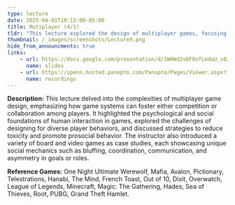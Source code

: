 ```yaml
---
type: lecture
date: 2025-04-01T10:15:00-05:00
title: Mutiplayer (4/1)
tldr: "This lecture explored the design of multiplayer games, focusing on how systems shape player cooperation and competition, and how to encourage prosocial behavior while mitigating toxicity."
thumbnail: /_images/screenshots/Lecture9.png
hide_from_announcments: true
links: 
    - url: https://docs.google.com/presentation/d/1WHWd2vOF0xfLmdaU_s0zJJiITfBGamNyiDvID5rtxy8/edit?usp=sharing
      name: slides
    - url: https://upenn.hosted.panopto.com/Panopto/Pages/Viewer.aspx?id=9ab5ed4d-9906-475b-b056-b2b2010e1bc3
      name: recordings
---
```

**Description:**
This lecture delved into the complexities of multiplayer game design, emphasizing how game systems can foster either competition or collaboration among players. It highlighted the psychological and social foundations of human interaction in games, explored the challenges of designing for diverse player behaviors, and discussed strategies to reduce toxicity and promote prosocial behavior. The instructor also introduced a variety of board and video games as case studies, each showcasing unique social mechanics such as bluffing, coordination, communication, and asymmetry in goals or roles.

**Reference Games:**
One Night Ultimate Werewolf, Mafia, Avalon, Pictionary, Telestrations, Hanabi, The Mind, French Toast, Out of 10, Dixit, Overwatch, League of Legends, Minecraft, Magic: The Gathering, Hades, Sea of Thieves, Root, PUBG, Grand Theft Hamlet.
